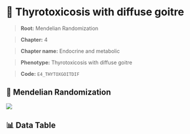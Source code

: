 # 🧪 Thyrotoxicosis with diffuse goitre

> **Root:** Mendelian Randomization

> **Chapter:** 4  

> **Chapter name:** Endocrine and metabolic

> **Phenotype:** Thyrotoxicosis with diffuse goitre  

> **Code:** `E4_THYTOXGOITDIF`

## 🧬 Mendelian Randomization  

<img src="/MR/Figures/Forward/E4_THYTOXGOITDIF.png"/>

## 📊 Data Table

<CsvTableMRF src="/public/MR/Data/Forward/E4_THYTOXGOITDIF.csv"/>
